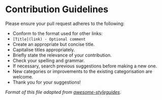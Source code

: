 
# Contribution Guidelines

Please ensure your pull request adheres to the following:

* Conform to the format used for other links:
* `[Title](link) - Optional comment`
* Create an appropriate but concise title.
* Capitalise titles appropriately.
* Briefly state the relevance of your contribution.
* Check your spelling and grammar.
* If necessary, search previous suggestions before making a new one.
* New categories or improvements to the existing categorisation are welcome.
* Thank you for your suggestions!

*Format of this file adapted from [awesome-styleguides](https://github.com/RichardLitt/awesome-styleguides/blob/master/contribute.md)*.
